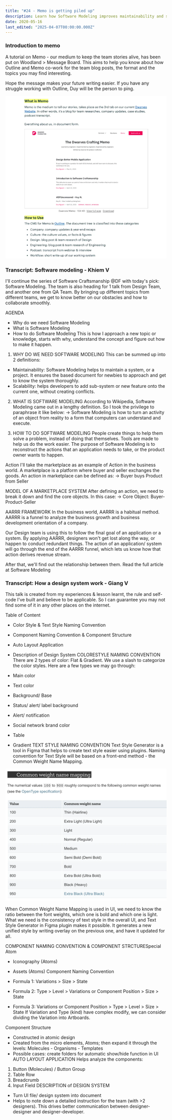 ```yaml
---
title: "#24 - Memo is getting piled up"
description: Learn how Software Modeling improves maintainability and scalability, and explore practical design system tips including naming conventions and auto layout in Figma.
date: 2020-05-16
last_edited: "2025-04-07T00:00:00.000Z"
---
```


### Introduction to memo

A tutorial on Memo - our medium to keep the team stories alive, has been put on Woodland > Message Board. This aims to help you know about how Outline and Memo co-work for the team blog posts, the format and the topics you may find interesting.

Hope the message makes your future writing easier. If you have any struggle working with Outline, Duy will be the person to ping.

![](assets/notion-image-1744007087565-1q2xi.webp)

### Transcript: Software modeling - Khiem V

I'll continue the series of Software Craftsmanship @DF with today's pick: Software Modeling. The team is also heading for 1 talk from Design Team, and another one from QA Team. By bringing up different topics from different teams, we get to know better on our obstacles and how to collaborate smoothly.

AGENDA

- Why do we need Software Modeling
- What is Software Modeling
- How to do Software Modeling
  This is how I approach a new topic or knowledge, starts with why, understand the concept and figure out how to make it happen.

1. WHY DO WE NEED SOFTWARE MODELING
   This can be summed up into 2 definitions:

- Maintainability: Software Modeling helps to maintain a system, or a project. It ensures the based document for newbies to approach and get to know the system thoroughly.
- Scalability: helps developers to add sub-system or new feature onto the current one, without creating conflicts.

2. WHAT IS SOFTWARE MODELING
   According to Wikipedia, Software Modeling came out in a lengthy definition. So I took the privilege to paraphrase it like below:
   → Software Modeling is how to turn an activity of an object from reality to a form that computers can understand and execute.

3. HOW TO DO SOFTWARE MODELING
   People create things to help them solve a problem, instead of doing that themselves. Tools are made to help us do the work easier. The purpose of Software Modeling is to reconstruct the actions that an application needs to take, or the product owner wants to happen.

Action
I'll take the marketplace as an example of Action in the business world. A marketplace is a platform where buyer and seller exchanges the goods. An action in marketplace can be defined as:
→ Buyer buys Product from Seller

MODEL OF A MARKETPLACE SYSTEM
After defining an action, we need to break it down and find the core objects. In this case:
→ Core Object: Buyer-Product-Seller

AARRR FRAMEWORK
In the business world, AARRR is a habitual method. AARRR is a funnel to analyze the business growth and business development orientation of a company.

Our Design team is using this to follow the final goal of an application or a system. By applying AARRR, designers won't get lost along the way, or happen to conduct redundant things. The action of an application/ system will go through the end of the AARRR funnel, which lets us know how that action derives revenue stream.

After that, we'll find out the relationship between them. Read the full article at Software Modeling

### Transcript: How a design system work - Giang V

This talk is created from my experiences & lesson learnt, the rule and self-code I've built and believe to be applicable. So I can guarantee you may not find some of it in any other places on the internet.

Table of Content

- Color Style & Text Style Naming Convention
- Component Naming Convention & Component Structure
- Auto Layout Application
- Description of Design System
  COLORESTYLE NAMING CONVENTION
  There are 2 types of color: Flat & Gradient. We use a slash to categorize the color styles. Here are a few types we may go through:

- Main color
- Text color
- Background/ Base
- Status/ alert/ label background
- Alert/ notification
- Social network brand color
- Table
- Gradient
  TEXT STYLE NAMING CONVENTION
  Text Style Generator is a tool in Figma that helps to create text style easier using plugins. Naming convention for Text Style will be based on a front-end method - the Common Weight Name Mapping.

![](assets/notion-image-1744007087940-w4yy3.webp)

When Common Weight Name Mapping is used in UI, we need to know the ratio between the font weights, which one is bold and which one is light. What we need is the consistency of text style in the overall UI, and Text Style Generator in Figma plugin makes it possible. It generates a new unified style by writing overlay on the previous one, and have it updated for all.

COMPONENT NAMING CONVENTION & COMPONENT STRCTURESpecial Atom

- Iconography (Atoms)
- Assets (Atoms)
  Component Naming Convention

- Formula 1: Variations > Size > State
- Formula 2: Type > Level > Variations or Component Position > Size > State
- Formula 3: Variations or Component Position > Type > Level > Size > State
  If Variation and Type (kind) have complex modify, we can consider dividing the Variation into Artboards.

Component Structure

- Constructed in atomic design
- Created from the micro elements, Atoms; then expand it through the levels: Molecules - Organisms - Templates
- Possible cases: create folders for automatic show/hide function in UI
  AUTO LAYOUT APPLICATION
  Helps analyze the components:

1. Button (Molecules) / Button Group
1. Table Row
1. Breadcrumb
1. Input Field
   DESCRIPTION of DESIGN SYSTEM

- Turn UI file/ design system into document
- Helps to note down a detailed instruction for the team (with >2 designers). This drives better communication between designer-designer and designer-developer.
